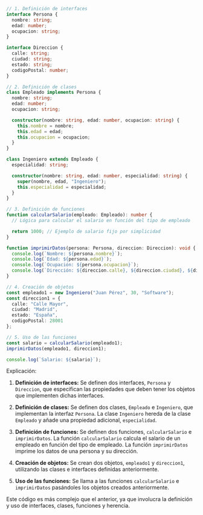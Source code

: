```typescript
// 1. Definición de interfaces
interface Persona {
  nombre: string;
  edad: number;
  ocupacion: string;
}

interface Direccion {
  calle: string;
  ciudad: string;
  estado: string;
  codigoPostal: number;
}

// 2. Definición de clases
class Empleado implements Persona {
  nombre: string;
  edad: number;
  ocupacion: string;

  constructor(nombre: string, edad: number, ocupacion: string) {
    this.nombre = nombre;
    this.edad = edad;
    this.ocupacion = ocupacion;
  }
}

class Ingeniero extends Empleado {
  especialidad: string;

  constructor(nombre: string, edad: number, especialidad: string) {
    super(nombre, edad, "Ingeniero");
    this.especialidad = especialidad;
  }
}

// 3. Definición de funciones
function calcularSalario(empleado: Empleado): number {
  // Lógica para calcular el salario en función del tipo de empleado

  return 1000; // Ejemplo de salario fijo por simplicidad
}

function imprimirDatos(persona: Persona, direccion: Direccion): void {
  console.log(`Nombre: ${persona.nombre}`);
  console.log(`Edad: ${persona.edad}`);
  console.log(`Ocupación: ${persona.ocupacion}`);
  console.log(`Dirección: ${direccion.calle}, ${direccion.ciudad}, ${direccion.estado}, ${direccion.codigoPostal}`);
}

// 4. Creación de objetos
const empleado1 = new Ingeniero("Juan Pérez", 30, "Software");
const direccion1 = {
  calle: "Calle Mayor",
  ciudad: "Madrid",
  estado: "España",
  codigoPostal: 28001
};

// 5. Uso de las funciones
const salario = calcularSalario(empleado1);
imprimirDatos(empleado1, direccion1);

console.log(`Salario: ${salario}`);
```

Explicación:

1. **Definición de interfaces:** Se definen dos interfaces, `Persona` y `Direccion`, que especifican las propiedades que deben tener los objetos que implementen dichas interfaces.

2. **Definición de clases:** Se definen dos clases, `Empleado` e `Ingeniero`, que implementan la interfaz `Persona`. La clase `Ingeniero` hereda de la clase `Empleado` y añade una propiedad adicional, `especialidad`.

3. **Definición de funciones:** Se definen dos funciones, `calcularSalario` e `imprimirDatos`. La función `calcularSalario` calcula el salario de un empleado en función del tipo de empleado. La función `imprimirDatos` imprime los datos de una persona y su dirección.

4. **Creación de objetos:** Se crean dos objetos, `empleado1` y `direccion1`, utilizando las clases e interfaces definidas anteriormente.

5. **Uso de las funciones:** Se llama a las funciones `calcularSalario` e `imprimirDatos` pasándoles los objetos creados anteriormente.

Este código es más complejo que el anterior, ya que involucra la definición y uso de interfaces, clases, funciones y herencia.